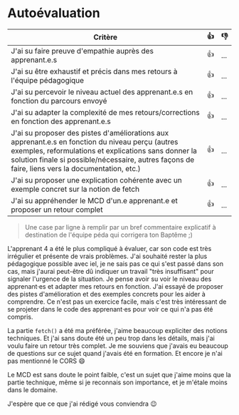# Autoévaluation

| Critère                                                                                                                                                                                                                                                      | 👍  | 👎  |
| ------------------------------------------------------------------------------------------------------------------------------------------------------------------------------------------------------------------------------------------------------------ | --- | --- |
| J'ai su faire preuve d'empathie auprès des apprenant.e.s                                                                                                                                                                                                     | 👍  | ... |
| J'ai su être exhaustif et précis dans mes retours à l'équipe pédagogique                                                                                                                                                                                     | 👍  | ... |
| J'ai su percevoir le niveau actuel des apprenant.e.s en fonction du parcours envoyé                                                                                                                                                                          | 👍  | ... |
| J'ai su adapter la complexité de mes retours/corrections en fonction des apprenant.e.s                                                                                                                                                                       | 👍  | ... |
| J'ai su proposer des pistes d'améliorations aux apprenant.e.s en fonction du niveau perçu (autres exemples, reformulations et explications sans donner la solution finale si possible/nécessaire, autres façons de faire, liens vers la documentation, etc.) | 👍  | ... |
| J'ai su proposer une explication cohérente avec un exemple concret sur la notion de fetch                                                                                                                                                                    | 👍  | ... |
| J'ai su appréhender le MCD d'un.e apprenant.e et proposer un retour complet                                                                                                                                                                                  | 👍  | ... |

> Une case par ligne à remplir par un bref commentaire explicatif à destination de l'équipe péda qui corrigera ton Baptême ;)

L'apprenant 4 a été le plus compliqué à évaluer, car son code est très irrégulier et présente de vrais problèmes. J'ai souhaité rester la plus pédagogique possible avec iel, je ne sais pas ce qui s'est passé dans son cas, mais j'aurai peut-être dû indiquer un travail "très insuffisant" pour signaler l'urgence de la situation. Je pense avoir su voir le niveau des apprenant·es et adapter mes retours en fonction. J'ai essayé de proposer des pistes d'amélioration et des exemples concrets pour les aider à comprendre. Ce n'est pas un exercice facile, mais c'est très intéressant de se projeter dans le code des apprenant·es pour voir ce qui n'a pas été compris.

La partie `fetch()` a été ma préférée, j'aime beaucoup expliciter des notions techniques. Et j'ai sans doute été un peu trop dans les détails, mais j'ai voulu faire un retour très complet. Je me souviens que j'avais eu beaucoup de questions sur ce sujet quand j'avais été en formation. Et encore je n'ai pas mentionné le CORS 😄

Le MCD est sans doute le point faible, c'est un sujet que j'aime moins que la partie technique, même si je reconnais son importance, et je m'étale moins dans le domaine.

J'espère que ce que j'ai rédigé vous conviendra 😉
